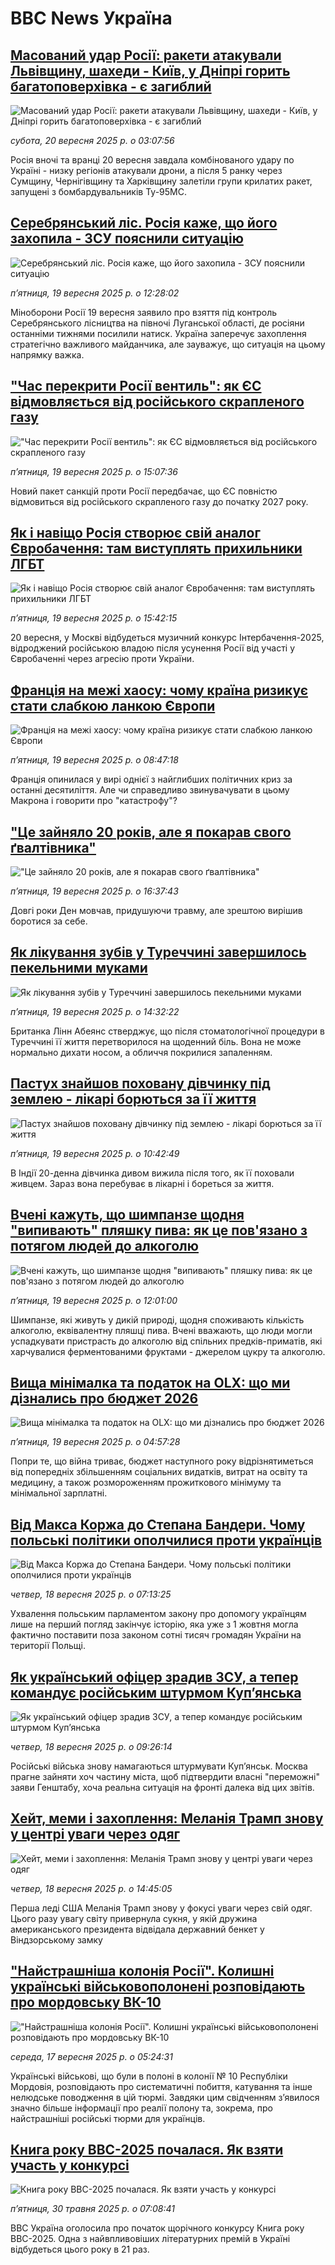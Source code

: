 # BBC News Україна## [Масований удар Росії: ракети атакували Львівщину, шахеди - Київ, у Дніпрі горить багатоповерхівка - є загиблий](https://www.bbc.com/ukrainian/articles/cddm3lvvv37o?at_medium=RSS&at_campaign=rss?at_campaign=githubrss)![Масований удар Росії: ракети атакували Львівщину, шахеди - Київ, у Дніпрі горить багатоповерхівка - є загиблий](https://ichef.bbci.co.uk/ace/ws/240/cpsprodpb/601e/live/c1148f30-95d8-11f0-b45c-7f2bc5534311.jpg)_субота, 20 вересня 2025 р. о 03:07:56_Росія вночі та вранці 20 вересня завдала комбінованого удару по Україні - низку регіонів атакували дрони, а після 5 ранку через Сумщину, Чернігівщину та Харківщину залетіли групи крилатих ракет, запущені з бомбардувальників Ту-95МС.## [Серебрянський ліс. Росія каже, що його захопила - ЗСУ пояснили ситуацію](https://www.bbc.com/ukrainian/articles/cm28vv8z8j3o?at_medium=RSS&at_campaign=rss?at_campaign=githubrss)![Серебрянський ліс. Росія каже, що його захопила - ЗСУ пояснили ситуацію](https://ichef.bbci.co.uk/ace/ws/240/cpsprodpb/19f9/live/a3cfa770-9551-11f0-a9d0-b91ec0b66439.jpg)_пʼятниця, 19 вересня 2025 р. о 12:28:02_Міноборони Росії 19 вересня заявило про взяття під контроль Серебрянського лісництва на півночі Луганської області, де росіяни останніми тижнями посилили натиск. Україна заперечує захоплення стратегічно важливого майданчика, але зауважує, що ситуація на цьому напрямку важка.## ["Час перекрити Росії вентиль": як ЄС відмовляється від російського скрапленого газу](https://www.bbc.com/ukrainian/articles/cgknrn554rlo?at_medium=RSS&at_campaign=rss?at_campaign=githubrss)!["Час перекрити Росії вентиль": як ЄС відмовляється від російського скрапленого газу](https://ichef.bbci.co.uk/ace/ws/240/cpsprodpb/8221/live/5619e380-9568-11f0-bc5b-7ff2de9d2e33.jpg)_пʼятниця, 19 вересня 2025 р. о 15:07:36_Новий пакет санкцій проти Росії передбачає, що ЄС повністю відмовиться від російського скрапленого газу до початку 2027 року.## [Як і навіщо Росія створює свій аналог Євробачення: там виступлять прихильники ЛГБТ](https://www.bbc.com/ukrainian/articles/cj07ym592v6o?at_medium=RSS&at_campaign=rss?at_campaign=githubrss)![Як і навіщо Росія створює свій аналог Євробачення: там виступлять прихильники ЛГБТ](https://ichef.bbci.co.uk/ace/ws/240/cpsprodpb/6149/live/59ca8180-953e-11f0-9c63-6b539973c0d8.jpg)_пʼятниця, 19 вересня 2025 р. о 15:42:15_20 вересня, у Москві відбудеться музичний конкурс Інтербачення-2025, відроджений російською владою після усунення Росії від участі у Євробаченні через агресію проти України.## [Франція на межі хаосу: чому країна ризикує стати слабкою ланкою Європи ](https://www.bbc.com/ukrainian/articles/c306zqmvjljo?at_medium=RSS&at_campaign=rss?at_campaign=githubrss)![Франція на межі хаосу: чому країна ризикує стати слабкою ланкою Європи ](https://ichef.bbci.co.uk/ace/ws/240/cpsprodpb/5e9c/live/2fb04530-9532-11f0-921a-d5d32d92f75c.jpg)_пʼятниця, 19 вересня 2025 р. о 08:47:18_Франція опинилася у вирі однієї з найглибших політичних криз за останні десятиліття. Але чи справедливо звинувачувати в цьому Макрона і говорити про "катастрофу"?## ["Це зайняло 20 років, але я покарав свого ґвалтівника"](https://www.bbc.com/ukrainian/articles/c0596m30nnvo?at_medium=RSS&at_campaign=rss?at_campaign=githubrss)!["Це зайняло 20 років, але я покарав свого ґвалтівника"](https://ichef.bbci.co.uk/ace/ws/240/cpsprodpb/ae7e/live/e5614bd0-7760-11f0-89ee-73563f6604dd.jpg)_пʼятниця, 19 вересня 2025 р. о 16:37:43_Довгі роки Ден мовчав, придушуючи травму, але зрештою вирішив боротися за себе.## [Як лікування зубів у Туреччині завершилось пекельними муками](https://www.bbc.com/ukrainian/articles/cre5vnzvl1lo?at_medium=RSS&at_campaign=rss?at_campaign=githubrss)![Як лікування зубів у Туреччині завершилось пекельними муками](https://ichef.bbci.co.uk/ace/ws/240/cpsprodpb/9869/live/4f3fe000-93e7-11f0-b391-6936825093bd.jpg)_пʼятниця, 19 вересня 2025 р. о 14:32:22_Британка Лінн Абеянс стверджує, що після стоматологічної процедури в Туреччині її життя перетворилося на щоденний біль. Вона не може нормально дихати носом, а обличчя покрилися запаленням.## [Пастух знайшов поховану дівчинку під землею - лікарі борються за її життя](https://www.bbc.com/ukrainian/articles/cvg90n14ggeo?at_medium=RSS&at_campaign=rss?at_campaign=githubrss)![Пастух знайшов поховану дівчинку під землею - лікарі борються за її життя](https://ichef.bbci.co.uk/ace/ws/240/cpsprodpb/6038/live/81b336b0-946c-11f0-bc01-a3a35aa734ac.jpg)_пʼятниця, 19 вересня 2025 р. о 10:42:49_В Індії 20-денна дівчинка дивом вижила після того, як її поховали живцем. Зараз вона перебуває в лікарні і бореться за життя.## [Вчені кажуть, що шимпанзе щодня "випивають" пляшку пива: як це пов'язано з потягом людей до алкоголю](https://www.bbc.com/ukrainian/articles/cge2rqedxwyo?at_medium=RSS&at_campaign=rss?at_campaign=githubrss)![Вчені кажуть, що шимпанзе щодня "випивають" пляшку пива: як це пов'язано з потягом людей до алкоголю](https://ichef.bbci.co.uk/ace/ws/240/cpsprodpb/35d0/live/4287aa30-947f-11f0-ad7d-63b0f51784c5.jpg)_пʼятниця, 19 вересня 2025 р. о 12:01:00_Шимпанзе, які живуть у дикій природі, щодня споживають кількість алкоголю, еквівалентну пляшці пива. Вчені вважають, що люди могли успадкувати пристрасть до алкоголю від спільних предків-приматів, які харчувалися ферментованими фруктами - джерелом цукру та алкоголю.## [Вища мінімалка та податок на OLX: що ми дізнались про бюджет 2026](https://www.bbc.com/ukrainian/articles/cj6x1r54kg7o?at_medium=RSS&at_campaign=rss?at_campaign=githubrss)![Вища мінімалка та податок на OLX: що ми дізнались про бюджет 2026](https://ichef.bbci.co.uk/ace/ws/240/cpsprodpb/78d2/live/d38745d0-93ef-11f0-84c8-99de564f0440.jpg)_пʼятниця, 19 вересня 2025 р. о 04:57:28_Попри те, що війна триває, бюджет наступного року відрізнятиметься від попередніх збільшенням соціальних видатків, витрат на освіту та медицину, а також розмороженням прожиткового мінімуму та мінімальної зарплатні.## [Від Макса Коржа до Степана Бандери. Чому польські політики ополчилися проти українців](https://www.bbc.com/ukrainian/articles/cn95y5vj0d4o?at_medium=RSS&at_campaign=rss?at_campaign=githubrss)![Від Макса Коржа до Степана Бандери. Чому польські політики ополчилися проти українців](https://ichef.bbci.co.uk/ace/ws/240/cpsprodpb/7848/live/47db50d0-9408-11f0-9864-1dbf44e96e6e.jpg)_четвер, 18 вересня 2025 р. о 07:13:25_Ухвалення польським парламентом закону про допомогу українцям лише на перший погляд закінчує історію, яка уже з 1 жовтня могла фактично поставити поза законом сотні тисяч громадян України на території Польщі.## [Як український офіцер зрадив ЗСУ, а тепер командує російським штурмом Купʼянська](https://www.bbc.com/ukrainian/articles/c8jm1k4le1mo?at_medium=RSS&at_campaign=rss?at_campaign=githubrss)![Як український офіцер зрадив ЗСУ, а тепер командує російським штурмом Купʼянська](https://ichef.bbci.co.uk/ace/ws/240/cpsprodpb/f911/live/eb9a8090-946e-11f0-bc01-a3a35aa734ac.png)_четвер, 18 вересня 2025 р. о 09:26:14_Російські війська знову намагаються штурмувати Куп’янськ. Москва прагне зайняти хоч частину міста, щоб підтвердити власні "переможні" заяви Генштабу, хоча реальна ситуація на фронті далека від цих звітів.## [Хейт, меми і захоплення: Меланія Трамп знову у центрі уваги через одяг](https://www.bbc.com/ukrainian/articles/czjvk800z3vo?at_medium=RSS&at_campaign=rss?at_campaign=githubrss)![Хейт, меми і захоплення: Меланія Трамп знову у центрі уваги через одяг](https://ichef.bbci.co.uk/ace/ws/240/cpsprodpb/afcc/live/5b6331e0-9499-11f0-8e88-0f11af0637c1.jpg)_четвер, 18 вересня 2025 р. о 14:45:05_Перша леді США Меланія Трамп знову у фокусі уваги через свій одяг. Цього разу увагу світу привернула сукня, у якій дружина американського президента відвідала державний бенкет у Віндзорському замку## ["Найстрашніша колонія Росії". Колишні українські військовополонені розповідають про мордовську ВК-10](https://www.bbc.com/ukrainian/articles/c33r1l0e4ylo?at_medium=RSS&at_campaign=rss?at_campaign=githubrss)!["Найстрашніша колонія Росії". Колишні українські військовополонені розповідають про мордовську ВК-10](https://ichef.bbci.co.uk/ace/ws/240/cpsprodpb/8e09/live/15951c90-922e-11f0-b391-6936825093bd.jpg)_середа, 17 вересня 2025 р. о 05:24:31_Українські військові, що були в полоні в колонії № 10 Республіки Мордовія, розповідають про систематичні побиття, катування та інше нелюдське поводження в цій тюрмі. Завдяки цим свідченням з’явилося значно більше інформації про реалії полону та, зокрема, про найстрашніші російські тюрми для українців.## [Книга року BBC-2025 почалася. Як взяти участь у конкурсі ](https://www.bbc.com/ukrainian/articles/clygdp91lk7o?at_medium=RSS&at_campaign=rss?at_campaign=githubrss)![Книга року BBC-2025 почалася. Як взяти участь у конкурсі ](https://ichef.bbci.co.uk/ace/ws/240/cpsprodpb/01eb/live/6dc71a60-3b9b-11f0-b0d7-71720076f013.jpg)_пʼятниця, 30 травня 2025 р. о 07:08:41_BBC Україна оголосила про початок щорічного конкурсу Книга року BBC-2025. Одна з найвпливовіших літературних премій в Україні відбудеться цього року в 21 раз.